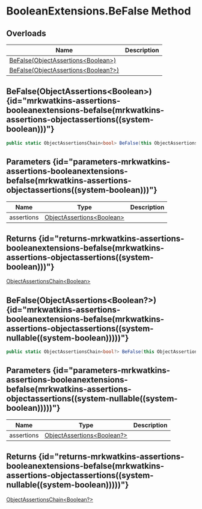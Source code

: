# BooleanExtensions.BeFalse Method
## Overloads

| Name | Description |
| ---- | ----------- |
| [BeFalse(ObjectAssertions&lt;Boolean&gt;)](MrKWatkins.Assertions.BooleanExtensions.BeFalse.md#mrkwatkins-assertions-booleanextensions-befalse(mrkwatkins-assertions-objectassertions((system-boolean)))) |  |
| [BeFalse(ObjectAssertions&lt;Boolean?&gt;)](MrKWatkins.Assertions.BooleanExtensions.BeFalse.md#mrkwatkins-assertions-booleanextensions-befalse(mrkwatkins-assertions-objectassertions((system-nullable((system-boolean)))))) |  |

## BeFalse(ObjectAssertions&lt;Boolean&gt;) {id="mrkwatkins-assertions-booleanextensions-befalse(mrkwatkins-assertions-objectassertions((system-boolean)))"}

```c#
public static ObjectAssertionsChain<bool> BeFalse(this ObjectAssertions<bool> assertions);
```

## Parameters {id="parameters-mrkwatkins-assertions-booleanextensions-befalse(mrkwatkins-assertions-objectassertions((system-boolean)))"}

| Name | Type | Description |
| ---- | ---- | ----------- |
| assertions | [ObjectAssertions&lt;Boolean&gt;](MrKWatkins.Assertions.ObjectAssertions-1.md) |  |

## Returns {id="returns-mrkwatkins-assertions-booleanextensions-befalse(mrkwatkins-assertions-objectassertions((system-boolean)))"}

[ObjectAssertionsChain&lt;Boolean&gt;](MrKWatkins.Assertions.ObjectAssertionsChain-1.md)
## BeFalse(ObjectAssertions&lt;Boolean?&gt;) {id="mrkwatkins-assertions-booleanextensions-befalse(mrkwatkins-assertions-objectassertions((system-nullable((system-boolean)))))"}

```c#
public static ObjectAssertionsChain<bool?> BeFalse(this ObjectAssertions<bool?> assertions);
```

## Parameters {id="parameters-mrkwatkins-assertions-booleanextensions-befalse(mrkwatkins-assertions-objectassertions((system-nullable((system-boolean)))))"}

| Name | Type | Description |
| ---- | ---- | ----------- |
| assertions | [ObjectAssertions&lt;Boolean?&gt;](MrKWatkins.Assertions.ObjectAssertions-1.md) |  |

## Returns {id="returns-mrkwatkins-assertions-booleanextensions-befalse(mrkwatkins-assertions-objectassertions((system-nullable((system-boolean)))))"}

[ObjectAssertionsChain&lt;Boolean?&gt;](MrKWatkins.Assertions.ObjectAssertionsChain-1.md)
